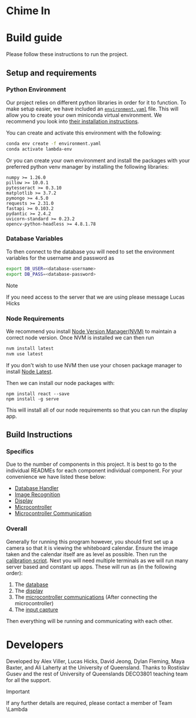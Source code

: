 # Chime In

# Build guide

Please follow these instructions to run the project.

## Setup and requirements

### Python Environment

Our project relies on different python libraries in order for it to
function. To make setup easier, we have included an [`environment.yaml`](https://github.com/lucashicks1/lambda-deco3801/blob/main/environment.yaml)
file. This will allow you to create your own miniconda virtual
environment. We recommend you look into [their installation instructions](https://docs.conda.io/projects/miniconda/en/latest/miniconda-install.html).

You can create and activate this environment with the following:

```sh
conda env create -f environment.yaml
conda activate lambda-env
```

Or you can create your own environment and install the packages with your
preferred python venv manager by installing the following libraries:

```
numpy >= 1.26.0
pillow >= 10.0.1
pytesseract >= 0.3.10
matplotlib >= 3.7.2
pymongo >= 4.5.0
requests >= 2.31.0
fastapi >= 0.103.2
pydantic >= 2.4.2
uvicorn-standard >= 0.23.2
opencv-python-headless >= 4.8.1.78
```

### Database Variables

To then connect to the database you will need to set the environment variables for
the username and password as

```sh
export DB_USER=<database-username>
export DB_PASS=<database-password>
```

> [!NOTE]
> If you need access to the server that we are using please message Lucas Hicks

### Node Requirements

We recommend you install [Node Version Manager(NVM)](https://github.com/nvm-sh/nvm)
to maintain a correct node version. Once NVM is installed we can then run

```sh
nvm install latest
nvm use latest
```

If you don't wish to use NVM then use your chosen package manager to install [Node Latest](https://nodejs.org/en/download).

Then we can install our node packages with:

```
npm install react --save
npm install -g serve
```

This will install all of our node requirements so that you can run the display app.

## Build Instructions

### Specifics

Due to the number of components in this project. It is best to go to the individual
READMEs for each component individual component. For your convenience we have listed
these below:

- [Database Handler](./db-handler/README.md)
- [Image Recognition](./vision/README.md)
- [Display](./ui-display/frontend-app/README.md)
- [Microcontroller](./microcontroller/README.md)
- [Microcontroller Communication](./figurines/README.md)

### Overall

Generally for running this program however, you should first set up a camera so that it
is viewing the whiteboard calendar. Ensure the image taken and the calendar itself are as
level as possible. Then run the [calibration script](./vision/README.md#setup-and-calibration).
Next you will need multiple terminals as we will run many server based and constant up apps.
These will run as (in the following order):

1. The [database](./db-handler/README.md#running-the-api) 
1. The [display](./ui-display/README.md#run)
1. The [microcontroller communications](./figurines/README.md) (After connecting the microcontroller)
1. The [input capture](./vision/README.md#Running-capture)

Then everything will be running and communicating with each other.

# Developers

Developed by Alex Viller, Lucas Hicks, David Jeong, Dylan Fleming, Maya Baxter, and Ali Laherty at the University of Queensland.
Thanks to Rostislav Gusev and the rest of University of Queenslands DECO3801 teaching team for all the support.

> [!IMPORTANT]
> If any further details are required, please contact a member of Team \\Lambda
